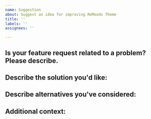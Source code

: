 ```yaml
---
name: Suggestion
about: Suggest an idea for improving ReMoods Theme
title: ''
labels: ''
assignees: ''

---
```

<!--
The feature requests should be related to one of the below:

- Idea based on a problem you met while using ReMoods.
- Idea for improving the current custom element.
- Idea for adding a new custom element.
- Idea for adding a helpful settings property.
-->

## Is your feature request related to a problem? Please describe.
<!-- A clear and concise description of what the problem is. Ex. I'm always frustrated when [...] -->



## Describe the solution you'd like:
<!-- A clear and concise description of what you want to happen. -->



## Describe alternatives you've considered:
<!-- A clear and concise description of any alternative solutions or features you've considered. -->



## Additional context:
<!-- Add any other context or screenshots about the feature request here. -->

